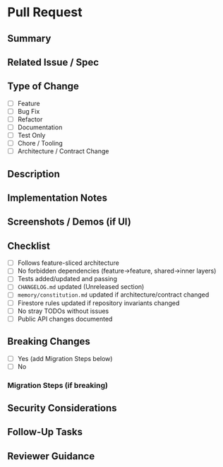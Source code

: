 # Pull Request

## Summary
<!-- Briefly describe the change -->

## Related Issue / Spec
<!-- e.g., Closes #12 or Spec: specs/001-auth-signup-feature/spec.md -->

## Type of Change
- [ ] Feature
- [ ] Bug Fix
- [ ] Refactor
- [ ] Documentation
- [ ] Test Only
- [ ] Chore / Tooling
- [ ] Architecture / Contract Change

## Description
<!-- Why is this change needed? What problem does it solve? -->

## Implementation Notes
<!-- Key design decisions, trade-offs, alternative paths considered -->

## Screenshots / Demos (if UI)
<!-- Attach or describe -->

## Checklist
- [ ] Follows feature-sliced architecture
- [ ] No forbidden dependencies (feature→feature, shared→inner layers)
- [ ] Tests added/updated and passing
- [ ] `CHANGELOG.md` updated (Unreleased section)
- [ ] `memory/constitution.md` updated if architecture/contract changed
- [ ] Firestore rules updated if repository invariants changed
- [ ] No stray TODOs without issues
- [ ] Public API changes documented

## Breaking Changes
<!-- Describe impact & migration steps if any -->
- [ ] Yes (add Migration Steps below)
- [ ] No

### Migration Steps (if breaking)

## Security Considerations
<!-- Data integrity, permission checks, attack surface -->

## Follow-Up Tasks
<!-- List issues to file or next steps if scope trimmed -->

## Reviewer Guidance
<!-- Pointers for what to focus on during review -->

